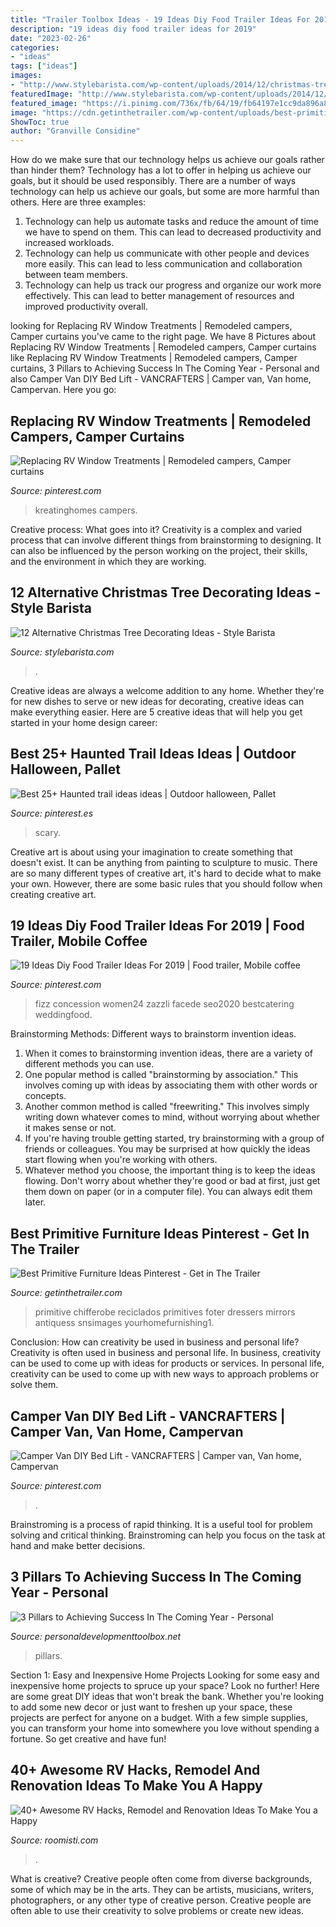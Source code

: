 ```yaml
---
title: "Trailer Toolbox Ideas - 19 Ideas Diy Food Trailer Ideas For 2019"
description: "19 ideas diy food trailer ideas for 2019"
date: "2023-02-26"
categories:
- "ideas"
tags: ["ideas"]
images:
- "http://www.stylebarista.com/wp-content/uploads/2014/12/christmas-tree-decorations-style-barista-alternative-christmas-tree-decorations-729x1024.jpg"
featuredImage: "http://www.stylebarista.com/wp-content/uploads/2014/12/christmas-tree-decorations-style-barista-alternative-christmas-tree-decorations-729x1024.jpg"
featured_image: "https://i.pinimg.com/736x/fb/64/19/fb64197e1cc9da896a80a3d747321cf3.jpg"
image: "https://cdn.getinthetrailer.com/wp-content/uploads/best-primitive-furniture-ideas-pinterest_127688.jpg"
ShowToc: true
author: "Granville Considine"
---
```



How do we make sure that our technology helps us achieve our goals rather than hinder them?
Technology has a lot to offer in helping us achieve our goals, but it should be used responsibly. There are a number of ways technology can help us achieve our goals, but some are more harmful than others. Here are three examples: 
1. Technology can help us automate tasks and reduce the amount of time we have to spend on them. This can lead to decreased productivity and increased workloads. 
2. Technology can help us communicate with other people and devices more easily. This can lead to less communication and collaboration between team members. 
3. Technology can help us track our progress and organize our work more effectively. This can lead to better management of resources and improved productivity overall.

	

		
looking for Replacing RV Window Treatments | Remodeled campers, Camper curtains you've came to the right page. We have 8 Pictures about Replacing RV Window Treatments | Remodeled campers, Camper curtains like Replacing RV Window Treatments | Remodeled campers, Camper curtains, 3 Pillars to Achieving Success In The Coming Year - Personal and also Camper Van DIY Bed Lift - VANCRAFTERS | Camper van, Van home, Campervan. Here you go:
		
    
## Replacing RV Window Treatments | Remodeled Campers, Camper Curtains

<img loading=lazy src="https://i.pinimg.com/736x/ef/e6/96/efe6963ceb2b09c27e273793ae2ae05f.jpg" onerror="this.onerror=null;this.src='https://tse4.mm.bing.net/th?id=OIP.wxnZsr_Quti9wV0zaGE1wgHaWO&amp;pid=15.1';" alt="Replacing RV Window Treatments | Remodeled campers, Camper curtains">

_Source: pinterest.com_

>kreatinghomes campers. 

	

Creative process: What goes into it?
Creativity is a complex and varied process that can involve different things from brainstorming to designing. It can also be influenced by the person working on the project, their skills, and the environment in which they are working.

    
## 12 Alternative Christmas Tree Decorating Ideas - Style Barista

<img loading=lazy src="http://www.stylebarista.com/wp-content/uploads/2014/12/christmas-tree-decorations-style-barista-alternative-christmas-tree-decorations-729x1024.jpg" onerror="this.onerror=null;this.src='https://tse4.mm.bing.net/th?id=OIP.hyZUVGvhjDgIAWeMwatOagHaKZ&amp;pid=15.1';" alt="12 Alternative Christmas Tree Decorating Ideas - Style Barista">

_Source: stylebarista.com_

>. 

	

Creative ideas are always a welcome addition to any home. Whether they're for new dishes to serve or new ideas for decorating, creative ideas can make everything easier. Here are 5 creative ideas that will help you get started in your home design career: 

    
## Best 25+ Haunted Trail Ideas Ideas | Outdoor Halloween, Pallet

<img loading=lazy src="https://i.pinimg.com/736x/de/ca/3e/deca3e9ae7c913528dda5c7477e767db.jpg" onerror="this.onerror=null;this.src='https://tse4.mm.bing.net/th?id=OIP.S6TC2_QnnLEQfSWXajQcoQHaFi&amp;pid=15.1';" alt="Best 25+ Haunted trail ideas ideas | Outdoor halloween, Pallet">

_Source: pinterest.es_

>scary. 

	

Creative art is about using your imagination to create something that doesn't exist. It can be anything from painting to sculpture to music. There are so many different types of creative art, it's hard to decide what to make your own. However, there are some basic rules that you should follow when creating creative art.

    
## 19 Ideas Diy Food Trailer Ideas For 2019 | Food Trailer, Mobile Coffee

<img loading=lazy src="https://i.pinimg.com/736x/9a/25/93/9a259333513003e490f7be78101f0822.jpg" onerror="this.onerror=null;this.src='https://tse1.mm.bing.net/th?id=OIP.KNoH1C-Cdc9Xj4EQzUWgRwAAAA&amp;pid=15.1';" alt="19 Ideas Diy Food Trailer Ideas For 2019 | Food trailer, Mobile coffee">

_Source: pinterest.com_

>fizz concession women24 zazzli facede seo2020 bestcatering weddingfood. 

	

Brainstorming Methods: Different ways to brainstorm invention ideas.
1. When it comes to brainstorming invention ideas, there are a variety of different methods you can use.
2. One popular method is called "brainstorming by association." This involves coming up with ideas by associating them with other words or concepts.
3. Another common method is called "freewriting." This involves simply writing down whatever comes to mind, without worrying about whether it makes sense or not.
4. If you're having trouble getting started, try brainstorming with a group of friends or colleagues. You may be surprised at how quickly the ideas start flowing when you're working with others.
5. Whatever method you choose, the important thing is to keep the ideas flowing. Don't worry about whether they're good or bad at first, just get them down on paper (or in a computer file). You can always edit them later.

    
## Best Primitive Furniture Ideas Pinterest - Get In The Trailer

<img loading=lazy src="https://cdn.getinthetrailer.com/wp-content/uploads/best-primitive-furniture-ideas-pinterest_127688.jpg" onerror="this.onerror=null;this.src='https://tse2.mm.bing.net/th?id=OIP.mnfQujVxISqw_NREwc5FzAHaJ3&amp;pid=15.1';" alt="Best Primitive Furniture Ideas Pinterest - Get in The Trailer">

_Source: getinthetrailer.com_

>primitive chifferobe reciclados primitives foter dressers mirrors antiquess snsimages yourhomefurnishing1. 

	

Conclusion: How can creativity be used in business and personal life?
Creativity is often used in business and personal life. In business, creativity can be used to come up with ideas for products or services. In personal life, creativity can be used to come up with new ways to approach problems or solve them.

    
## Camper Van DIY Bed Lift - VANCRAFTERS | Camper Van, Van Home, Campervan

<img loading=lazy src="https://i.pinimg.com/736x/fb/64/19/fb64197e1cc9da896a80a3d747321cf3.jpg" onerror="this.onerror=null;this.src='https://tse1.mm.bing.net/th?id=OIP.WsCknqy9D9FWpydZEWRgRgHaJ4&amp;pid=15.1';" alt="Camper Van DIY Bed Lift - VANCRAFTERS | Camper van, Van home, Campervan">

_Source: pinterest.com_

>. 

	

Brainstroming is a process of rapid thinking. It is a useful tool for problem solving and critical thinking. Brainstroming can help you focus on the task at hand and make better decisions.

    
## 3 Pillars To Achieving Success In The Coming Year - Personal

<img loading=lazy src="https://www.personaldevelopmenttoolbox.net/wp-content/uploads/2014/01/pillars-scaled.jpg" onerror="this.onerror=null;this.src='https://tse2.mm.bing.net/th?id=OIP.cRuWrALw7umIrcdlNZML9QHaLG&amp;pid=15.1';" alt="3 Pillars to Achieving Success In The Coming Year - Personal">

_Source: personaldevelopmenttoolbox.net_

>pillars. 

	

Section 1: Easy and Inexpensive Home Projects
Looking for some easy and inexpensive home projects to spruce up your space? Look no further! Here are some great DIY ideas that won't break the bank.
Whether you're looking to add some new decor or just want to freshen up your space, these projects are perfect for anyone on a budget. With a few simple supplies, you can transform your home into somewhere you love without spending a fortune. So get creative and have fun!

    
## 40+ Awesome RV Hacks, Remodel And Renovation Ideas To Make You A Happy

<img loading=lazy src="https://roomisti.com/wp-content/uploads/2019/03/40-Awesome-RV-Hacks-Remodel-and-Renovation-Ideas-To-Make-You-a-Happy-Camper-13.jpg" onerror="this.onerror=null;this.src='https://tse3.mm.bing.net/th?id=OIP.EQj3V_1mpFj0p3CNq-RiigHaLH&amp;pid=15.1';" alt="40+ Awesome RV Hacks, Remodel and Renovation Ideas To Make You a Happy">

_Source: roomisti.com_

>. 

	

What is creative?
Creative people often come from diverse backgrounds, some of which may be in the arts. They can be artists, musicians, writers, photographers, or any other type of creative person. Creative people are often able to use their creativity to solve problems or create new ideas.

